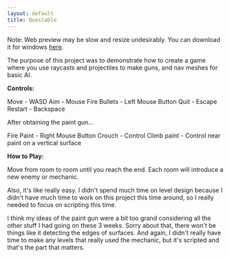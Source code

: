 ```yaml
---
layout: default
title: Questable
---
```

Note: Web preview may be slow and resize undesirably. You can download it for windows [here](/assets/scripting-assets/Questable/win.zip).

The purpose of this project was to demonstrate how to create a game where you use raycasts and projectiles to make guns, and nav meshes for basic AI. 

**Controls:**

Move - WASD
Aim - Mouse
Fire Bullets - Left Mouse Button
Quit - Escape
Restart - Backspace

After obtaining the paint gun...

Fire Paint - Right Mouse Button
Crouch - Control
Climb paint - Control near paint on a vertical surface

**How to Play:**

Move from room to room until you reach the end. Each room will introduce a new enemy or mechanic. 

Also, it's like really easy. I didn't spend much time on level design because I didn't have much time to work on this project this time around, so I really needed to focus on scripting this time. 

I think my ideas of the paint gun were a bit too grand considering all the other stuff I had going on these 3 weeks. Sorry about that, there won't be things like it detecting the edges of surfaces. And again, I didn't really have time to make any levels that really used the mechanic, but it's scripted and that's the part that matters. 
